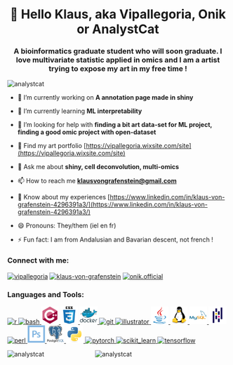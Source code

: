 <h1 align="center"> 👋 Hello Klaus, aka Vipallegoria, Onik or AnalystCat</h1>
<h3 align="center">A bioinformatics graduate student who will soon graduate. I love multivariate statistic applied in omics and I am a artist trying to expose my art in my free time !</h3>

<p align="left"> <img src="https://komarev.com/ghpvc/?username=analystcat&label=Profile%20views&color=0e75b6&style=flat" alt="analystcat" /> </p>


- 🔭 I’m currently working on **A annotation page made in shiny**

- 🌱 I’m currently learning **ML interpretability**

- 🤝 I’m looking for help with **finding a bit art data-set for ML project, finding a good omic project with open-dataset**

- 🎨 Find my art portfolio [https://vipallegoria.wixsite.com/site](https://vipallegoria.wixsite.com/site)

- 💬 Ask me about **shiny, cell deconvolution, multi-omics**

- 📫 How to reach me **klausvongrafenstein@gmail.com**

- 📄 Know about my experiences [https://www.linkedin.com/in/klaus-von-grafenstein-4296391a3/](https://www.linkedin.com/in/klaus-von-grafenstein-4296391a3/)
- 😄 Pronouns: They/them (iel en fr)
- ⚡ Fun fact: I am from Andalusian and Bavarian descent, not french ! 

<h3 align="left">Connect with me:</h3>
<p align="left">
<a href="https://twitter.com/vipallegoria" target="blank"><img align="center" src="https://raw.githubusercontent.com/rahuldkjain/github-profile-readme-generator/master/src/images/icons/Social/twitter.svg" alt="vipallegoria" height="30" width="40" /></a>
<a href="https://linkedin.com/in/klaus-von-grafenstein" target="blank"><img align="center" src="https://raw.githubusercontent.com/rahuldkjain/github-profile-readme-generator/master/src/images/icons/Social/linked-in-alt.svg" alt="klaus-von-grafenstein" height="30" width="40" /></a>
<a href="https://instagram.com/onik.official" target="blank"><img align="center" src="https://raw.githubusercontent.com/rahuldkjain/github-profile-readme-generator/master/src/images/icons/Social/instagram.svg" alt="onik.official" height="30" width="40" /></a>
</p>

<h3 align="left">Languages and Tools:</h3>
<p align="left"> <a href="https://www.r-project.org" target="_blank" rel="noreferrer"> <img src="https://www.r-project.org/Rlogo.png" alt="r" width="40" height="40"/>  <a href="https://www.gnu.org/software/bash/" target="_blank" rel="noreferrer"> <img src="https://www.vectorlogo.zone/logos/gnu_bash/gnu_bash-icon.svg" alt="bash" width="40" height="40"/> </a> <a href="https://www.w3schools.com/cpp/" target="_blank" rel="noreferrer"> <img src="https://raw.githubusercontent.com/devicons/devicon/master/icons/cplusplus/cplusplus-original.svg" alt="cplusplus" width="40" height="40"/> </a> <a href="https://www.w3schools.com/css/" target="_blank" rel="noreferrer">  <img src="https://raw.githubusercontent.com/devicons/devicon/master/icons/css3/css3-original-wordmark.svg" alt="css3" width="40" height="40"/> </a> <a href="https://www.docker.com/" target="_blank" rel="noreferrer"> <img src="https://raw.githubusercontent.com/devicons/devicon/master/icons/docker/docker-original-wordmark.svg" alt="docker" width="40" height="40"/> </a> <a href="https://git-scm.com/" target="_blank" rel="noreferrer"> <img src="https://www.vectorlogo.zone/logos/git-scm/git-scm-icon.svg" alt="git" width="40" height="40"/> </a> <a href="https://www.adobe.com/in/products/illustrator.html" target="_blank" rel="noreferrer"> <img src="https://www.vectorlogo.zone/logos/adobe_illustrator/adobe_illustrator-icon.svg" alt="illustrator" width="40" height="40"/> </a> <a href="https://www.java.com" target="_blank" rel="noreferrer"> <img src="https://raw.githubusercontent.com/devicons/devicon/master/icons/java/java-original.svg" alt="java" width="40" height="40"/> </a> <a href="https://www.linux.org/" target="_blank" rel="noreferrer"> <img src="https://raw.githubusercontent.com/devicons/devicon/master/icons/linux/linux-original.svg" alt="linux" width="40" height="40"/> </a> <a href="https://www.mysql.com/" target="_blank" rel="noreferrer"> <img src="https://raw.githubusercontent.com/devicons/devicon/master/icons/mysql/mysql-original-wordmark.svg" alt="mysql" width="40" height="40"/> </a> <a href="https://pandas.pydata.org/" target="_blank" rel="noreferrer"> <img src="https://raw.githubusercontent.com/devicons/devicon/2ae2a900d2f041da66e950e4d48052658d850630/icons/pandas/pandas-original.svg" alt="pandas" width="40" height="40"/> </a> <a href="https://www.perl.org/" target="_blank" rel="noreferrer"> <img src="https://api.iconify.design/logos-perl.svg" alt="perl" width="40" height="40"/> </a> <a href="https://www.photoshop.com/en" target="_blank" rel="noreferrer"> <img src="https://raw.githubusercontent.com/devicons/devicon/master/icons/photoshop/photoshop-line.svg" alt="photoshop" width="40" height="40"/> </a> <a href="https://www.postgresql.org" target="_blank" rel="noreferrer"> <img src="https://raw.githubusercontent.com/devicons/devicon/master/icons/postgresql/postgresql-original-wordmark.svg" alt="postgresql" width="40" height="40"/> </a> <a href="https://www.python.org" target="_blank" rel="noreferrer"> <img src="https://raw.githubusercontent.com/devicons/devicon/master/icons/python/python-original.svg" alt="python" width="40" height="40"/> </a> <a href="https://pytorch.org/" target="_blank" rel="noreferrer"> <img src="https://www.vectorlogo.zone/logos/pytorch/pytorch-icon.svg" alt="pytorch" width="40" height="40"/> </a> <a href="https://scikit-learn.org/" target="_blank" rel="noreferrer"> <img src="https://upload.wikimedia.org/wikipedia/commons/0/05/Scikit_learn_logo_small.svg" alt="scikit_learn" width="40" height="40"/> </a> <a href="https://www.tensorflow.org" target="_blank" rel="noreferrer"> <img src="https://www.vectorlogo.zone/logos/tensorflow/tensorflow-icon.svg" alt="tensorflow" width="40" height="40"/> </a> </p>
<div style="display: flex; flex-direction: row;">
<img class="img" src="https://github-readme-stats.vercel.app/api/top-langs?username=analystcat&show_icons=true&theme=dark&locale=en&layout=compact&langs_count=10" alt="analystcat" width="200"/>

<img class="img" src="https://github-readme-stats.vercel.app/api?username=analystcat&show_icons=true&theme=dark&locale=en&count_private=true" alt="analystcat" width="200" />
</div>
